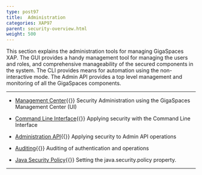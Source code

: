 ```yaml
---
type: post97
title:  Administration
categories: XAP97
parent: security-overview.html
weight: 500
---
```



This section explains the administration tools for managing GigaSpaces XAP. The GUI provides a handy management tool for managing the users and roles, and comprehensive manageability of the secured components in the system. The CLI provides means for automation using the non-interactive mode. The Admin API provides a top level management and monitoring of all the GigaSpaces components.


<hr/>

- [Management Center](./gigaspaces-management-center-ui-security.html){{<wbr>}}
Security Administration using the GigaSpaces Management Center (UI)


- [Command Line Interface](./command-line-interface-cli-security.html){{<wbr>}}
Applying security with the Command Line Interface

- [Administration API](./administration-and-monitoring-api-security.html){{<wbr>}}
Applying security to Admin API operations

- [Auditing](./auditing.html){{<wbr>}}
Auditing of authentication and operations

- [Java Security Policy](./java-security-policy-file.html){{<wbr>}}
Setting the java.security.policy property.
<hr/>

